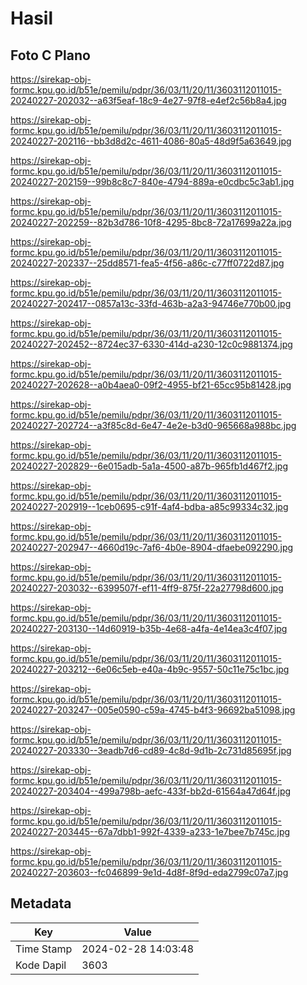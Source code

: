 # Hasil

## Foto C Plano

https://sirekap-obj-formc.kpu.go.id/b51e/pemilu/pdpr/36/03/11/20/11/3603112011015-20240227-202032--a63f5eaf-18c9-4e27-97f8-e4ef2c56b8a4.jpg

https://sirekap-obj-formc.kpu.go.id/b51e/pemilu/pdpr/36/03/11/20/11/3603112011015-20240227-202116--bb3d8d2c-4611-4086-80a5-48d9f5a63649.jpg

https://sirekap-obj-formc.kpu.go.id/b51e/pemilu/pdpr/36/03/11/20/11/3603112011015-20240227-202159--99b8c8c7-840e-4794-889a-e0cdbc5c3ab1.jpg

https://sirekap-obj-formc.kpu.go.id/b51e/pemilu/pdpr/36/03/11/20/11/3603112011015-20240227-202259--82b3d786-10f8-4295-8bc8-72a17699a22a.jpg

https://sirekap-obj-formc.kpu.go.id/b51e/pemilu/pdpr/36/03/11/20/11/3603112011015-20240227-202337--25dd8571-fea5-4f56-a86c-c77ff0722d87.jpg

https://sirekap-obj-formc.kpu.go.id/b51e/pemilu/pdpr/36/03/11/20/11/3603112011015-20240227-202417--0857a13c-33fd-463b-a2a3-94746e770b00.jpg

https://sirekap-obj-formc.kpu.go.id/b51e/pemilu/pdpr/36/03/11/20/11/3603112011015-20240227-202452--8724ec37-6330-414d-a230-12c0c9881374.jpg

https://sirekap-obj-formc.kpu.go.id/b51e/pemilu/pdpr/36/03/11/20/11/3603112011015-20240227-202628--a0b4aea0-09f2-4955-bf21-65cc95b81428.jpg

https://sirekap-obj-formc.kpu.go.id/b51e/pemilu/pdpr/36/03/11/20/11/3603112011015-20240227-202724--a3f85c8d-6e47-4e2e-b3d0-965668a988bc.jpg

https://sirekap-obj-formc.kpu.go.id/b51e/pemilu/pdpr/36/03/11/20/11/3603112011015-20240227-202829--6e015adb-5a1a-4500-a87b-965fb1d467f2.jpg

https://sirekap-obj-formc.kpu.go.id/b51e/pemilu/pdpr/36/03/11/20/11/3603112011015-20240227-202919--1ceb0695-c91f-4af4-bdba-a85c99334c32.jpg

https://sirekap-obj-formc.kpu.go.id/b51e/pemilu/pdpr/36/03/11/20/11/3603112011015-20240227-202947--4660d19c-7af6-4b0e-8904-dfaebe092290.jpg

https://sirekap-obj-formc.kpu.go.id/b51e/pemilu/pdpr/36/03/11/20/11/3603112011015-20240227-203032--6399507f-ef11-4ff9-875f-22a27798d600.jpg

https://sirekap-obj-formc.kpu.go.id/b51e/pemilu/pdpr/36/03/11/20/11/3603112011015-20240227-203130--14d60919-b35b-4e68-a4fa-4e14ea3c4f07.jpg

https://sirekap-obj-formc.kpu.go.id/b51e/pemilu/pdpr/36/03/11/20/11/3603112011015-20240227-203212--6e06c5eb-e40a-4b9c-9557-50c11e75c1bc.jpg

https://sirekap-obj-formc.kpu.go.id/b51e/pemilu/pdpr/36/03/11/20/11/3603112011015-20240227-203247--005e0590-c59a-4745-b4f3-96692ba51098.jpg

https://sirekap-obj-formc.kpu.go.id/b51e/pemilu/pdpr/36/03/11/20/11/3603112011015-20240227-203330--3eadb7d6-cd89-4c8d-9d1b-2c731d85695f.jpg

https://sirekap-obj-formc.kpu.go.id/b51e/pemilu/pdpr/36/03/11/20/11/3603112011015-20240227-203404--499a798b-aefc-433f-bb2d-61564a47d64f.jpg

https://sirekap-obj-formc.kpu.go.id/b51e/pemilu/pdpr/36/03/11/20/11/3603112011015-20240227-203445--67a7dbb1-992f-4339-a233-1e7bee7b745c.jpg

https://sirekap-obj-formc.kpu.go.id/b51e/pemilu/pdpr/36/03/11/20/11/3603112011015-20240227-203603--fc046899-9e1d-4d8f-8f9d-eda2799c07a7.jpg


## Metadata

| Key        | Value               |
| ---------- | ------------------- |
| Time Stamp | 2024-02-28 14:03:48 |
| Kode Dapil | 3603                |



